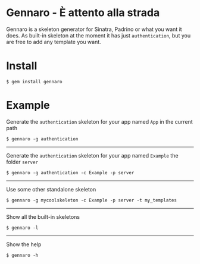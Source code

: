 Gennaro - È attento alla strada
=================================================
Gennaro is a skeleton generator for Sinatra, Padrino or what you want it does.
As built-in skeleton at the moment it has just `authentication`, but you are free to add any template you want.


Install
====
`$ gem install gennaro`


Example
====
Generate the `authentication` skeleton for your app named `App` in the current path

`$ gennaro -g authentication`

--------------
Generate the `authentication` skeleton for your app named `Example` the folder `server`

`$ gennaro -g authentication -c Example -p server`

--------------
Use some other standalone skeleton

`$ gennaro -g mycoolskeleton -c Example -p server -t my_templates`

--------------
Show all the built-in skeletons

`$ gennaro -l`

--------------
Show the help

`$ gennaro -h`
